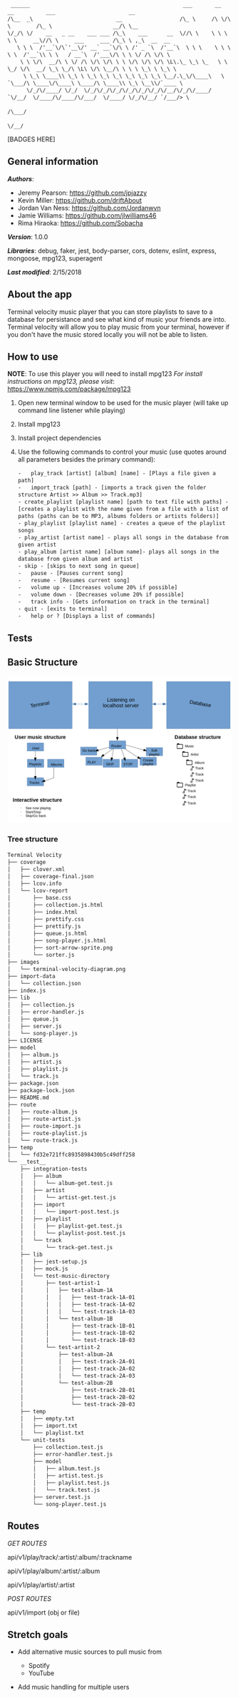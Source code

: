 

	 ______                                                ___       __  __          ___                       __                
	/\__  _\                          __                  /\_ \     /\ \/\ \        /\_ \                   __/\ \__             
	\/_/\ \/    __   _ __    ___ ___ /\_\    ___      __  \//\ \    \ \ \ \ \     __\//\ \     ___     ___ /\_\ \ ,_\  __  __    
	   \ \ \  /'__`\/\`'__\/' __` __`\/\ \ /' _ `\  /'__`\  \ \ \    \ \ \ \ \  /'__`\\ \ \   / __`\  /'___\/\ \ \ \/ /\ \/\ \   
	    \ \ \/\  __/\ \ \/ /\ \/\ \/\ \ \ \/\ \/\ \/\ \L\.\_ \_\ \_   \ \ \_/ \/\  __/ \_\ \_/\ \L\ \/\ \__/\ \ \ \ \_\ \ \_\ \  
	     \ \_\ \____\\ \_\ \ \_\ \_\ \_\ \_\ \_\ \_\ \__/.\_\/\____\   \ `\___/\ \____\/\____\ \____/\ \____\\ \_\ \__\\/`____ \
	      \/_/\/____/ \/_/  \/_/\/_/\/_/\/_/\/_/\/_/\/__/\/_/\/____/    `\/__/  \/____/\/____/\/___/  \/____/ \/_/\/__/ `/___/> \
	                                                                                                                       /\___/
	                                                                                                                       \/__/

[BADGES HERE]

## General information
**_Authors_**:
* Jeremy Pearson: https://github.com/jpjazzy
* Kevin Miller: https://github.com/driftAbout
* Jordan Van Ness: https://github.com/Jordanwvn
* Jamie Williams: https://github.com/jlwilliams46
* Rima Hiraoka: https://github.com/Sobacha

**_Version_**: 1.0.0

**_Libraries_**: debug, faker, jest, body-parser, cors, dotenv, eslint, express, mongoose, mpg123, superagent

**_Last modified_**: 2/15/2018

## About the app

Terminal velocity music player that you can store playlists to save to a database for persistance and see what kind of music your friends are into. Terminal velocity will allow you to play music from your terminal, however if you don't have the music stored locally you will not be able to listen.

## How to use

**NOTE**: To use this player you will need to install mpg123
*For install instructions on mpg123, please visit*: https://www.npmjs.com/package/mpg123

 1. Open new terminal window to be used for the music player (will take up command line listener while playing)
 2. Install mpg123 
 3. Install project dependencies
 4. Use the following commands to control your music (use quotes around all parameters besides the primary command):


		-	play_track [artist] [album] [name] - [Plays a file given a path]
		-	import_track [path] - [imports a track given the folder structure Artist >> Album >> Track.mp3]
		- create_playlist [playlist name] [path to text file with paths] - [creates a playlist with the name given from a file with a list of paths (paths can be to MP3, albums folders or artists folders)]
		- play_playlist [playlist name] - creates a queue of the playlist songs
		- play_artist [artist name] - plays all songs in the database from given artist
		- play_album [artist name] [album name]- plays all songs in the database from given album and artist
		- skip - [skips to next song in queue]
		-	pause - [Pauses current song]
		-	resume - [Resumes current song]
		-	volume up - [Increases volume 20% if possible]
		-	volume down - [Decreases volume 20% if possible]
		-	track info - [Gets information on track in the terminal]
		- quit - [exits to terminal]
 		-	help or ? [Displays a list of commands]

## Tests

## Basic Structure

![Structure Overview](./images/terminal-velocity-diagram.png)

### Tree structure


```
Terminal Velocity
├── coverage
│   ├── clover.xml
│   ├── coverage-final.json
│   ├── lcov.info
│   └── lcov-report
│       ├── base.css
│       ├── collection.js.html
│       ├── index.html
│       ├── prettify.css
│       ├── prettify.js
│       ├── queue.js.html
│       ├── song-player.js.html
│       ├── sort-arrow-sprite.png
│       └── sorter.js
├── images
│   └── terminal-velocity-diagram.png
├── import-data
│   └── collection.json
├── index.js
├── lib
│   ├── collection.js
│   ├── error-handler.js
│   ├── queue.js
│   ├── server.js
│   └── song-player.js
├── LICENSE
├── model
│   ├── album.js
│   ├── artist.js
│   ├── playlist.js
│   └── track.js
├── package.json
├── package-lock.json
├── README.md
├── route
│   ├── route-album.js
│   ├── route-artist.js
│   ├── route-import.js
│   ├── route-playlist.js
│   └── route-track.js
├── temp
│   └── fd32e721ffc8935898430b5c49dff258
└── __test__
    ├── integration-tests
    │   ├── album
    │   │   └── album-get.test.js
    │   ├── artist
    │   │   └── artist-get.test.js
    │   ├── import
    │   │   └── import-post.test.js
    │   ├── playlist
    │   │   ├── playlist-get.test.js
    │   │   └── playlist-post.test.js
    │   └── track
    │       └── track-get.test.js
    ├── lib
    │   ├── jest-setup.js
    │   ├── mock.js
    │   └── test-music-directory
    │       ├── test-artist-1
    │       │   ├── test-album-1A
    │       │   │   ├── test-track-1A-01
    │       │   │   ├── test-track-1A-02
    │       │   │   └── test-track-1A-03
    │       │   └── test-album-1B
    │       │       ├── test-track-1B-01
    │       │       ├── test-track-1B-02
    │       │       └── test-track-1B-03
    │       └── test-artist-2
    │           ├── test-album-2A
    │           │   ├── test-track-2A-01
    │           │   ├── test-track-2A-02
    │           │   └── test-track-2A-03
    │           └── test-album-2B
    │               ├── test-track-2B-01
    │               ├── test-track-2B-02
    │               └── test-track-2B-03
    ├── temp
    │   ├── empty.txt
    │   ├── import.txt
    │   └── playlist.txt
    └── unit-tests
        ├── collection.test.js
        ├── error-handler.test.js
        ├── model
        │   ├── album.test.js
        │   ├── artist.test.js
        │   ├── playlist.test.js
        │   └── track.test.js
        ├── server.test.js
        └── song-player.test.js
```


## Routes

*GET ROUTES*

api/v1/play/track/:artist/:album/:trackname

api/v1/play/album/:artist/:album

api/v1/play/artist/:artist

*POST ROUTES*

api/v1/import (obj or file)


## Stretch goals

 - Add alternative music sources to pull music from
	 - Spotify
	 - YouTube

 - Add music handling for multiple users
